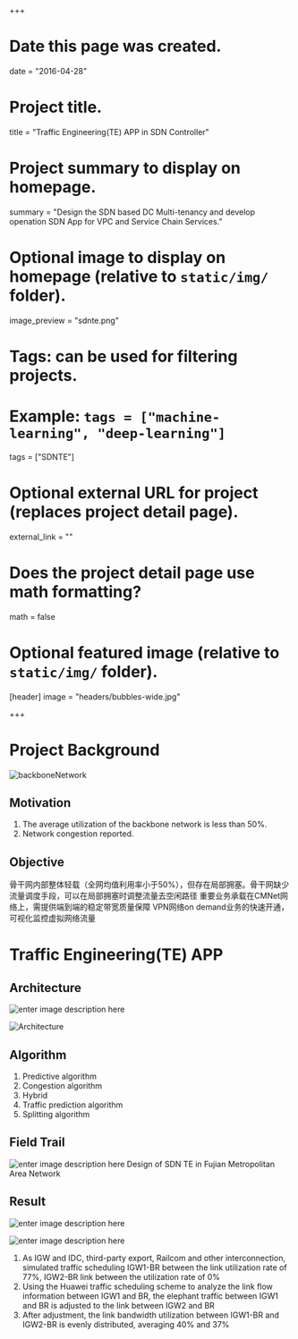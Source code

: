 +++

# Date this page was created.
date = "2016-04-28"

# Project title.
title = "Traffic Engineering(TE) APP in SDN Controller"

# Project summary to display on homepage.
summary = "Design the SDN based DC Multi-tenancy and develop openation SDN App for VPC and Service Chain Services."

# Optional image to display on homepage (relative to `static/img/` folder).
image_preview = "sdnte.png"

# Tags: can be used for filtering projects.
# Example: `tags = ["machine-learning", "deep-learning"]`
tags = ["SDNTE"]

# Optional external URL for project (replaces project detail page).
external_link = ""

# Does the project detail page use math formatting?
math = false

# Optional featured image (relative to `static/img/` folder).
[header]
image = "headers/bubbles-wide.jpg"


+++
# Project Background

![backboneNetwork](https://cl.ly/3G151O3k3h3i/%E5%B1%8F%E5%B9%95%E5%BF%AB%E7%85%A7%202017-08-18%203.57.32%20PM.png)



## Motivation
1. The average utilization of the backbone network is less than 50%.
2. Network congestion reported.

## Objective

骨干网内部整体轻载（全网均值利用率小于50%），但存在局部拥塞。骨干网缺少流量调度手段，可以在局部拥塞时调整流量去空闲路径
重要业务承载在CMNet网络上，需提供端到端的稳定带宽质量保障
VPN网络on demand业务的快速开通，可视化监控虚拟网络流量


# Traffic Engineering(TE) APP 
## Architecture 
![enter image description here](https://cl.ly/2T1S1i1v2K37/%E5%B1%8F%E5%B9%95%E5%BF%AB%E7%85%A7%202017-08-18%204.06.20%20PM.png)


![Architecture](https://cl.ly/05073t2P2c2Y/%E5%B1%8F%E5%B9%95%E5%BF%AB%E7%85%A7%202017-08-18%204.33.02%20PM.png)

## Algorithm
1. Predictive algorithm
2. Congestion algorithm
3. Hybrid
4. Traffic prediction algorithm
5. Splitting algorithm


## Field Trail 

![enter image description here](https://cl.ly/252m2C0F1O04/%E5%B1%8F%E5%B9%95%E5%BF%AB%E7%85%A7%202017-08-18%204.39.01%20PM.png)
Design of SDN TE in Fujian Metropolitan Area Network
## Result
![enter image description here](https://cl.ly/100j2A0y2n02/%E5%B1%8F%E5%B9%95%E5%BF%AB%E7%85%A7%202017-08-18%204.39.29%20PM.png)


![enter image description here](https://cl.ly/0Q0b2G1Z2q42/%E5%B1%8F%E5%B9%95%E5%BF%AB%E7%85%A7%202017-08-18%204.39.52%20PM.png)

1. As IGW and IDC, third-party export, Railcom and other interconnection, simulated traffic scheduling IGW1-BR between the link utilization rate of 77%, IGW2-BR link between the utilization rate of 0%
2. Using the Huawei traffic scheduling scheme to analyze the link flow information between IGW1 and BR, the elephant traffic between IGW1 and BR is adjusted to the link between IGW2 and BR
3. After adjustment, the link bandwidth utilization between IGW1-BR and IGW2-BR is evenly distributed, averaging 40% and 37%
